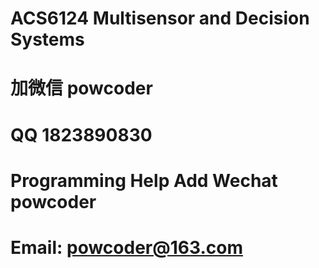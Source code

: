 # ACS6124 Multisensor and Decision Systems
# 加微信 powcoder

# QQ 1823890830

# Programming Help Add Wechat powcoder

# Email: powcoder@163.com

